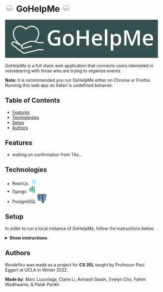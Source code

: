 # <img src="./images/squarelogo.png" width=30px> GoHelpMe <img src="./images/squarelogo.png" width=30px>

![GoHelpMe Logo](./images/GoHelpMe_Green.png)

_GoHelpMe_ is a full stack web application that connects users interested in volunteering with those who are trying to organize events.

**Note:** It is recommended you run GoHelpMe either on Chrome or Firefox. Running this web app on Safari is undefined behavior.

## Table of Contents
- [Features](https://github.com/fahimWad/GoHelpMe/#features)
- [Technologies](https://github.com/fahimWad/GoHelpMe/#technologies)
- [Setup](https://github.com/fahimWad/GoHelpMe/#setup)
- [Authors](https://github.com/fahimWad/GoHelpMe/#authors)

## Features

- waiting on confirmation from TAs...

## Technologies
- React.js <img src="./images/react.png" alt="react.js" width="30px">
- Django <img src="./images/django.png" alt="django" width="30px">
- PostgreSQL <img src="./images/Postgresql_elephant.png" alt="postgresql" width="30px">

## Setup
In order to run a local instance of GoHelpMe, follow the instructions below.

<details><summary><b>Show instructions</b></summary>

1. Create a new directory and startup a virtual environment
```shell
$ mkdir GoHelpMe
$ cd GoHelpMe
$ python3 -m venv venv
$ source venv/bin/activate
(venv) $ 
```

2. Clone this repository and change into its directory

```shell
(venv) $ git clone https://github.com/fahimWad/GoHelpMe.git
Cloning into 'GoHelpMe'...
remote: Enumerating objects: 347, done.
remote: Counting objects: 100% (347/347), done.
remote: Compressing objects: 100% (229/229), done.
remote: Total 347 (delta 180), reused 263 (delta 110), pack-reused 0
Receiving objects: 100% (347/347), 257.41 KiB | 2.45 MiB/s, done.
Resolving deltas: 100% (180/180), done.
(venv) $ 
```
3. Install the requirements

```shell
(venv) $ pip install -r GoHelpMe/backend/requirements.txt
# Installing build dependencies ... blah blah
# hopefully this works
# lots more blah
# maybe some scary messages like error: subprocess-exited-with-error (instructors said to ignore this)
# if a new release of pip is available then do the prompt below, otherwise just continue to step 4
(venv) $ pip install --upgrade pip
# more blah
(venv) $
```

4. Install more things manually (currently working on cleaning this up)
```shell
(venv) $ pip install django
# blah blah...Successfully installed asgiref-# django-# sqlparse-#
(venv) $ pip install django_filter
#...successfully installed django_filter-24.2
(venv) $ python -m pip install Pillow
#...successfully installed Pillow-10.3.0
(venv) $
```

5. Make migrations for django web app
```shell
(venv) $ python manage.py makemigrations
#...
(venv) $ python manage.py migrate
... OK
... OK
... OK
(venv) $
```

6. Run the server!
```shell
(venv) $ python manage.py runserver
Watching for file changes with StatReloader
Performing system checks...

System check identified some issues:

WARNINGS:
?: (staticfiles.W004) The directory '/.../gohelpme/test/GoHelpMe/static' in the STATICFILES_DIRS setting does not exist.

System check identified 1 issue (0 silenced).
May 29, 2024 - 05:49:46
Django version 5.0.6, using settings 'GoHelpMe.settings'
Starting development server at http://127.0.0.1:8000/ # <--- PASTE THIS LINK INTO YOUR BROWSER
Quit the server with CONTROL-C.
```
</details>

## Authors
_RendeYou_ was made as a project for **CS 35L** taught by Professor Paul Eggert at UCLA in Winter 2022. 

**Made by**: Marc Luzuriaga, Claire Li, Avinash Swain, Evelyn Cho, Fahim Wadhwania, & Palak Parikh

